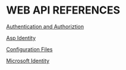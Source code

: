 # WEB API REFERENCES

[Authentication and Authoriztion](https://learn.microsoft.com/en-us/aspnet/web-api/)

[Asp Identity](https://learn.microsoft.com/en-us/aspnet/identity/)

[Configuration Files](https://learn.microsoft.com/en-us/aspnet/config-builder)

[Microsoft Identity](https://learn.microsoft.com/en-us/entra/identity-platform/)

